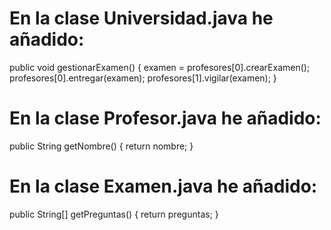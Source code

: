 # En la clase Universidad.java he añadido:
 public void gestionarExamen() {
        examen = profesores[0].crearExamen();
        profesores[0].entregar(examen);
        profesores[1].vigilar(examen);
    }

# En la clase Profesor.java he añadido:
 public String getNombre() {
        return nombre;
    }

# En la clase Examen.java he añadido:
 public String[] getPreguntas() {
        return preguntas;
    }